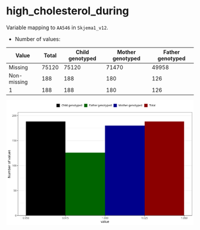 # high_cholesterol_during
Variable mapping to `AA546` in `Skjema1_v12`.
- Number of values:

| Value | Total | Child genotyped | Mother genotyped | Father genotyped |
| ----- | ----- | --------------- | ---------------- | ---------------- |
| Missing | 75120 | 75120 | 71470 | 49958 |
| Non-missing | 188 | 188 | 180 | 126 |
| 1 | 188 | 188 | 180 | 126 |



![](high_cholesterol_during_n.png)



